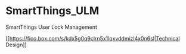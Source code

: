 # SmartThings_ULM
SmartThings User Lock Management 

[[https://fico.box.com/s/kdx5g0q9clrn5x1lqxvddmizl4x0n6sl|Technical Design]]
